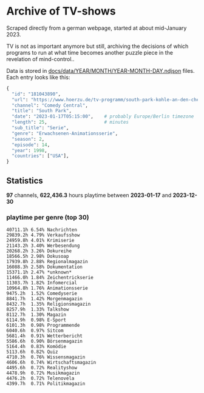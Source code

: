# Archive of TV-shows

Scraped directly from a german webpage, started at about mid-January 2023.

TV is not as important anymore but still, archiving the decisions of which programs to run at what time
becomes another puzzle piece in the revelation of mind-control.. 

Data is stored in [docs/data/YEAR/MONTH/YEAR-MONTH-DAY.ndjson](docs/data/) files. 
Each entry looks like this:

```python
{
  "id": "181043890", 
  "url": "https://www.hoerzu.de/tv-programm/south-park-kohle-an-den-chefkoch/bid_181043890/", 
  "channel": "Comedy Central", 
  "title": "South Park", 
  "date": "2023-01-17T05:15:00",    # probably Europe/Berlin timezone 
  "length": 25,                     # minutes 
  "sub_title": "Serie", 
  "genre": "Erwachsenen-Animationsserie", 
  "season": 2, 
  "episode": 14, 
  "year": 1998, 
  "countries": ["USA"],
}
```

## Statistics

**97** channels, **622,436.3** hours playtime between **2023-01-17** and **2023-12-30**


### playtime per genre (top 30)

    40711.1h 6.54% Nachrichten
    29839.2h 4.79% Verkaufsshow
    24959.8h 4.01% Krimiserie
    21143.2h 3.40% Werbesendung
    20268.2h 3.26% Dokureihe
    18566.5h 2.98% Dokusoap
    17939.8h 2.88% Regionalmagazin
    16088.3h 2.58% Dokumentation
    15371.1h 2.47% *unknown*
    11466.0h 1.84% Zeichentrickserie
    11303.7h 1.82% Infomercial
    10964.8h 1.76% Animationsserie
    9475.2h  1.52% Comedyserie
    8841.7h  1.42% Morgenmagazin
    8432.7h  1.35% Religionsmagazin
    8257.9h  1.33% Talkshow
    8112.7h  1.30% Magazin
    6114.9h  0.98% E-Sport
    6101.3h  0.98% Programmende
    6040.6h  0.97% Sitcom
    5681.4h  0.91% Wetterbericht
    5586.6h  0.90% Börsenmagazin
    5164.4h  0.83% Komödie
    5113.6h  0.82% Quiz
    4710.3h  0.76% Wissensmagazin
    4606.6h  0.74% Wirtschaftsmagazin
    4495.6h  0.72% Realityshow
    4478.9h  0.72% Musikmagazin
    4476.2h  0.72% Telenovela
    4399.7h  0.71% Politikmagazin
